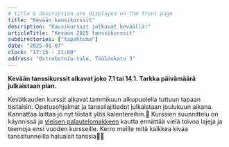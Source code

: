 ```yaml
---
# title & description are displayed on the front page
title: "Kevään kausikurssit"
description: "Kausikurssit jatkuvat keväällä!"
articleTitle: "Kevään 2025 tanssikurssit"
subdirectories: ["tapahtuma"]
date: "2025-01-07"
clock: "17:15 - 21:00"
address: "Ostrobotnia-talo, Töölönkatu 3"
---
```


**Kevään tanssikurssit alkavat joko 7.1 tai 14.1. Tarkka päivämäärä julkaistaan pian.**

Kevätkauden kurssit alkavat tammikuun alkupuolella tuttuun tapaan tiistaisin. Opetusohjelmat ja tanssilajitiedot julkaistaan joulukuun aikana. Kannattaa laittaa jo nyt tiistait ylös kalentereihin.🙂 Kurssien suunnittelu on käynnissä ja [yleisen palautelomakkeen](https://docs.google.com/forms/d/e/1FAIpQLSf9RN8_vVL0tdb2qshzoo53u4gsIpUM7ug5ONk48G504-M2qA/viewform) kautta ennättää vielä toivoa lajeja ja teemoja ensi vuoden kursseille. Kerro meille mitä kaikkea kivaa tanssitunneilla haluaisit tanssia💃🕺
